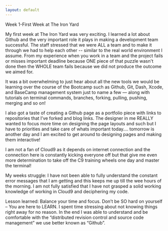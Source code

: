 ```yaml
---
layout: default
---
```


Week 1-First Week at The Iron Yard



My first week at The Iron Yard was very exciting. I learned a lot about Github and the very important role it plays in making a development team successful. The staff stressed that we were ALL a team and to make it through we had to help each other -- similar to the real world environment I assume. From my experience when you work in a team and the project fails or misses important deadline because ONE piece of that puzzle wasn't done then the WHOLE team fails because we did not produce the outcome we aimed for.

It was a bit overwhelming to just hear about all the new tools we would be learning over the course of the Bootcamp such as Github, Git, Dash, Xcode, and BaseCamp management system just to name a few — along with tutorials on terminal commands, branches, forking, pulling, pushing, merging and so on!

I also got a taste of creating a Github page as a portfolio piece with links to repositories that I’ve forked and blog links. The designer in me REALLY wanted to focus more time on designing the page layouts and such but I have to priorities and take care of whats important today…. tomorrow is another day and I am excited to get around to designing pages and making them interactive!

I am not a fan of Cloud9 as it depends on internet connection and the connection here is constantly kicking everyone off but that give me even more determination to take off the C9 training wheels one day and master the terminal!

My weeks struggle: I have not been able to fully understand the constant error messages that I am getting and this keeps me up till the wee hours of the morning. I am not fully satisfied that I have not grasped a solid working knowledge of working in Cloud9 and deciphering my code.

Lesson learned: Balance your time and focus. Don’t be SO hard on yourself – You are here to LEARN. I spent time stressing about not knowing things right away for no reason. In the end I was able to understand and be comfortable with the “distributed revision control and source code management” we use better known as “Github”.
